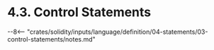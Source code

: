 <!-- This file is generated automatically by infrastructure scripts. Please don't edit by hand. -->

# 4.3. Control Statements

--8<-- "crates/solidity/inputs/language/definition/04-statements/03-control-statements/notes.md"
